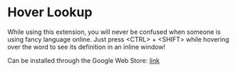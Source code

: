 # Hover Lookup
While using this extension, you will never be confused when someone is using fancy language online. Just press \<CTRL\> + \<SHIFT\> while hovering over the word to see its definition in an inline window!

Can be installed through the Google Web Store: [link](https://chrome.google.com/webstore/detail/hover-lookup/ogjdcbnhgjgabidifpnpiidgbkhlpnof)
